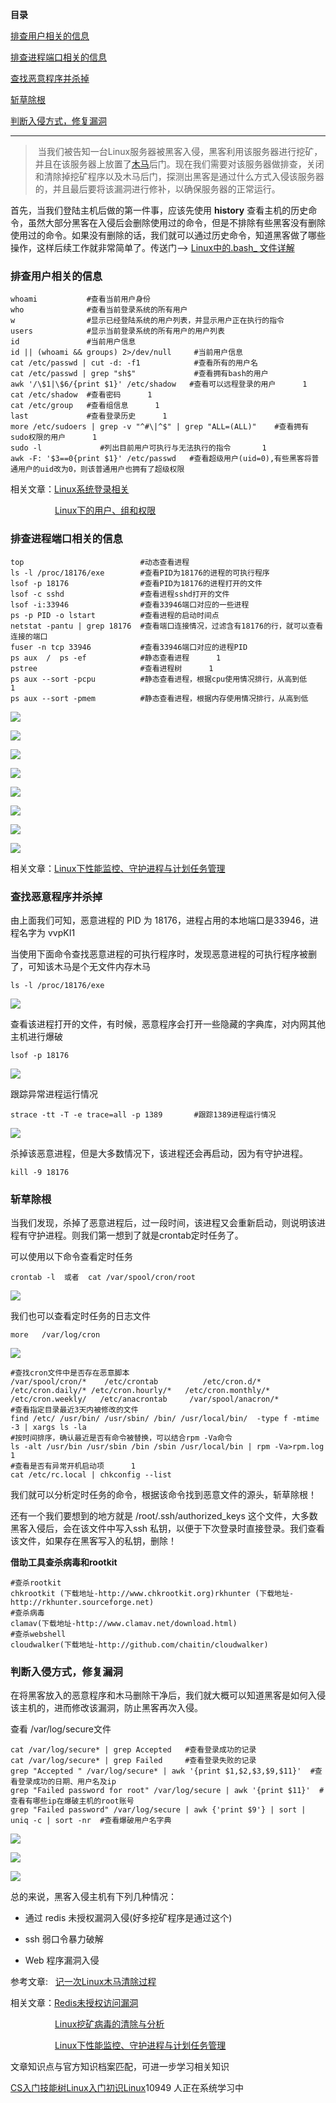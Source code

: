 **目录**

[排查用户相关的信息](#t0)

[排查进程端口相关的信息](#t1)

[查找恶意程序并杀掉](#t2)

[斩草除根](#t3)

[判断入侵方式，修复漏洞](#t4)

* * *

>  当我们被告知一台Linux服务器被黑客入侵，黑客利用该服务器进行挖矿，并且在该服务器上放置了[木马](https://so.csdn.net/so/search?q=%E6%9C%A8%E9%A9%AC&spm=1001.2101.3001.7020)后门。现在我们需要对该服务器做排查，关闭和清除掉挖矿程序以及木马后门，探测出黑客是通过什么方式入侵该服务器的，并且最后要将该漏洞进行修补，以确保服务器的正常运行。

首先，当我们登陆主机后做的第一件事，应该先使用 **history** 查看主机的历史命令，虽然大部分黑客在入侵后会删除使用过的命令，但是不排除有些黑客没有删除使用过的命令。如果没有删除的话，我们就可以通过历史命令，知道黑客做了哪些操作，这样后续工作就非常简单了。传送门——> [Linux中的.bash\_ 文件详解](https://blog.csdn.net/qq_36119192/article/details/95881479)

### 排查用户相关的信息

```
whoami           #查看当前用户身份      
who              #查看当前登录系统的所有用户      
w                #显示已经登陆系统的用户列表，并显示用户正在执行的指令      
users            #显示当前登录系统的所有用户的用户列表      
id               #当前用户信息      
id || (whoami && groups) 2>/dev/null     #当前用户信息      
cat /etc/passwd | cut -d: -f1            #查看所有的用户名      
cat /etc/passwd | grep "sh$"             #查看拥有bash的用户      
awk '/\$1|\$6/{print $1}' /etc/shadow   #查看可以远程登录的用户      1
cat /etc/shadow  #查看密码      1
cat /etc/group   #查看组信息      1
last             #查看登录历史      1
more /etc/sudoers | grep -v "^#\|^$" | grep "ALL=(ALL)"    #查看拥有sudo权限的用户      1
sudo -l             #列出目前用户可执行与无法执行的指令       1
awk -F: '$3==0{print $1}' /etc/passwd   #查看超级用户(uid=0),有些黑客将普通用户的uid改为0，则该普通用户也拥有了超级权限
```


相关文章：[Linux系统登录相关](https://blog.csdn.net/qq_36119192/article/details/94396392)

                  [Linux下的用户、组和权限](https://blog.csdn.net/qq_36119192/article/details/82228791) 

### 排查进程端口相关的信息

```
top                          #动态查看进程      
ls -l /proc/18176/exe        #查看PID为18176的进程的可执行程序      
lsof -p 18176                #查看PID为18176的进程打开的文件      
lsof -c sshd                 #查看进程sshd打开的文件      
lsof -i:33946                #查看33946端口对应的一些进程      
ps -p PID -o lstart          #查看进程的启动时间点      
netstat -pantu | grep 18176  #查看端口连接情况，过滤含有18176的行，就可以查看连接的端口      
fuser -n tcp 33946           #查看33946端口对应的进程PID      
ps aux  /  ps -ef            #静态查看进程      1
pstree                       #查看进程树      1
ps aux --sort -pcpu          #静态查看进程，根据cpu使用情况排行，从高到低      1
ps aux --sort -pmem          #静态查看进程，根据内存使用情况排行，从高到低
```


![](https://img-blog.csdnimg.cn/20190820125523135.png?x-oss-process=image/watermark,type_ZmFuZ3poZW5naGVpdGk,shadow_10,text_aHR0cHM6Ly9ibG9nLmNzZG4ubmV0L3FxXzM2MTE5MTky,size_16,color_FFFFFF,t_70)

![](https://img-blog.csdnimg.cn/20190820130241630.png)

![](https://img-blog.csdnimg.cn/20190820130104619.png?x-oss-process=image/watermark,type_ZmFuZ3poZW5naGVpdGk,shadow_10,text_aHR0cHM6Ly9ibG9nLmNzZG4ubmV0L3FxXzM2MTE5MTky,size_16,color_FFFFFF,t_70)

![](https://img-blog.csdnimg.cn/20190820130134323.png)

![](https://img-blog.csdnimg.cn/20190820125605625.png)

![](https://img-blog.csdnimg.cn/20190820125821187.png)

![](https://img-blog.csdnimg.cn/20190820125957958.png)

![](https://img-blog.csdnimg.cn/20190820125640307.png)

相关文章：[Linux下性能监控、守护进程与计划任务管理](https://blog.csdn.net/qq_36119192/article/details/82191051) 

### 查找恶意程序并杀掉

由上面我们可知，恶意进程的 PID 为 18176，进程占用的本地端口是33946，进程名字为 vvpKI1

当使用下面命令查找恶意进程的可执行程序时，发现恶意进程的可执行程序被删了，可知该木马是个无文件内存木马

```
ls -l /proc/18176/exe
```


![](https://img-blog.csdnimg.cn/20190820130527480.png)

查看该进程打开的文件，有时候，恶意程序会打开一些隐藏的字典库，对内网其他主机进行爆破

```
lsof -p 18176
```


![](https://img-blog.csdnimg.cn/20190820130616328.png?x-oss-process=image/watermark,type_ZmFuZ3poZW5naGVpdGk,shadow_10,text_aHR0cHM6Ly9ibG9nLmNzZG4ubmV0L3FxXzM2MTE5MTky,size_16,color_FFFFFF,t_70)

跟踪异常进程运行情况

```
strace -tt -T -e trace=all -p 1389       #跟踪1389进程运行情况
```


![](https://img-blog.csdnimg.cn/20190820130641515.png)

杀掉该恶意进程，但是大多数情况下，该进程还会再启动，因为有守护进程。

```
kill -9 18176
```


### 斩草除根

当我们发现，杀掉了恶意进程后，过一段时间，该进程又会重新启动，则说明该进程有守护进程。则我们第一想到了就是crontab定时任务了。

可以使用以下命令查看定时任务

```
crontab -l  或者  cat /var/spool/cron/root
```


![](https://img-blog.csdnimg.cn/20190820162314916.png?x-oss-process=image/watermark,type_ZmFuZ3poZW5naGVpdGk,shadow_10,text_aHR0cHM6Ly9ibG9nLmNzZG4ubmV0L3FxXzM2MTE5MTky,size_16,color_FFFFFF,t_70)

我们也可以查看定时任务的日志文件 

```
more   /var/log/cron
```


![](https://img-blog.csdnimg.cn/20190820162422308.png?x-oss-process=image/watermark,type_ZmFuZ3poZW5naGVpdGk,shadow_10,text_aHR0cHM6Ly9ibG9nLmNzZG4ubmV0L3FxXzM2MTE5MTky,size_16,color_FFFFFF,t_70)

```
#查找cron文件中是否存在恶意脚本       
/var/spool/cron/*    /etc/crontab          /etc/cron.d/*       /etc/cron.daily/* /etc/cron.hourly/*   /etc/cron.monthly/*   /etc/cron.weekly/   /etc/anacrontab     /var/spool/anacron/*       
#查看指定目录最近3天内被修改的文件      
find /etc/ /usr/bin/ /usr/sbin/ /bin/ /usr/local/bin/  -type f -mtime -3 | xargs ls -la       
#按时间排序，确认最近是否有命令被替换，可以结合rpm -Va命令      
ls -alt /usr/bin /usr/sbin /bin /sbin /usr/local/bin | rpm -Va>rpm.log       1
#查看是否有异常开机启动项      1
cat /etc/rc.local | chkconfig --list
```


我们就可以分析定时任务的命令，根据该命令找到恶意文件的源头，斩草除根！

还有一个我们要想到的地方就是 /root/.ssh/authorized\_keys 这个文件，大多数黑客入侵后，会在该文件中写入ssh 私钥，以便于下次登录时直接登录。我们查看该文件，如果存在黑客写入的私钥，删除！

**借助工具查杀病毒和rootkit**

```
#查杀rootkit      
chkrootkit (下载地址-http://www.chkrootkit.org)rkhunter (下载地址-http://rkhunter.sourceforge.net)       
#查杀病毒      
clamav(下载地址-http://www.clamav.net/download.html)         
#查杀webshell      
cloudwalker(下载地址-http://github.com/chaitin/cloudwalker)
```


### 判断入侵方式，修复漏洞

在将黑客放入的恶意程序和木马删除干净后，我们就大概可以知道黑客是如何入侵该主机的，进而修改该漏洞，防止黑客再次入侵。

查看 /var/log/secure文件

```
cat /var/log/secure* | grep Accepted   #查看登录成功的记录      
cat /var/log/secure* | grep Failed     #查看登录失败的记录       
grep "Accepted " /var/log/secure* | awk '{print $1,$2,$3,$9,$11}'  #查看登录成功的日期、用户名及ip      
grep "Failed password for root" /var/log/secure | awk '{print $11}'  #查看有哪些ip在爆破主机的root账号      
grep "Failed password" /var/log/secure | awk {'print $9'} | sort | uniq -c | sort -nr  #查看爆破用户名字典
```


![](https://img-blog.csdnimg.cn/2019072209582543.png?x-oss-process=image/watermark,type_ZmFuZ3poZW5naGVpdGk,shadow_10,text_aHR0cHM6Ly9ibG9nLmNzZG4ubmV0L3FxXzM2MTE5MTky,size_16,color_FFFFFF,t_70)

![](https://img-blog.csdnimg.cn/20190722095858503.png?x-oss-process=image/watermark,type_ZmFuZ3poZW5naGVpdGk,shadow_10,text_aHR0cHM6Ly9ibG9nLmNzZG4ubmV0L3FxXzM2MTE5MTky,size_16,color_FFFFFF,t_70)

![](https://img-blog.csdnimg.cn/20190722101749543.png?x-oss-process=image/watermark,type_ZmFuZ3poZW5naGVpdGk,shadow_10,text_aHR0cHM6Ly9ibG9nLmNzZG4ubmV0L3FxXzM2MTE5MTky,size_16,color_FFFFFF,t_70)

总的来说，黑客入侵主机有下列几种情况：

*   通过 redis 未授权漏洞入侵(好多挖矿程序是通过这个)
*   ssh 弱口令暴力破解
*   Web 程序漏洞入侵

参考文章:   [记一次Linux木马清除过程](https://mp.weixin.qq.com/s/NkleRQknAbvwvkYtNCo-Ww)

相关文章：[Redis未授权访问漏洞](https://blog.csdn.net/qq_36119192/article/details/84620648)

                  [Linux挖矿病毒的清除与分析](https://www.freebuf.com/vuls/200289.html)

                  [Linux下性能监控、守护进程与计划任务管理](https://blog.csdn.net/qq_36119192/article/details/82191051#%E5%9B%9B%EF%BC%9A%E8%AE%A1%E5%88%92%E4%BB%BB%E5%8A%A1%E7%AE%A1%E7%90%86)

文章知识点与官方知识档案匹配，可进一步学习相关知识

[CS入门技能树](https://edu.csdn.net/skill/gml/gml-1c31834f07b04bcc9c5dff5baaa6680c)[Linux入门](https://edu.csdn.net/skill/gml/gml-1c31834f07b04bcc9c5dff5baaa6680c)[初识Linux](https://edu.csdn.net/skill/gml/gml-1c31834f07b04bcc9c5dff5baaa6680c)10949 人正在系统学习中
